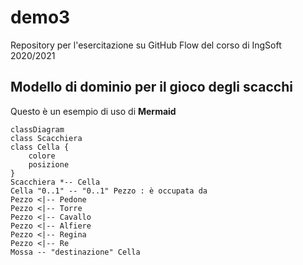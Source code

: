 # demo3
Repository per l'esercitazione su GitHub Flow del corso di IngSoft 2020/2021 

## Modello di dominio per il gioco degli scacchi

Questo è un esempio di uso di **Mermaid**

```mermaid
classDiagram
class Scacchiera
class Cella {
    colore
    posizione
}
Scacchiera *-- Cella
Cella "0..1" -- "0..1" Pezzo : è occupata da
Pezzo <|-- Pedone
Pezzo <|-- Torre
Pezzo <|-- Cavallo
Pezzo <|-- Alfiere
Pezzo <|-- Regina
Pezzo <|-- Re
Mossa -- "destinazione" Cella
```
